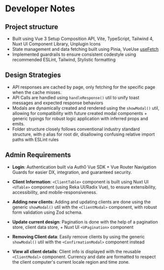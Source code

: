 # Developer Notes

## Project structure
- Built using Vue 3 Setup Composition API, Vite, TypeScript, Tailwind 4, Nuxt UI Component Library, Unplugin Icons
- State management and data fetching built using Pinia, VueUse [useFetch](https://vueuse.org/core/usefetch/#usefetch)
- Implemented guardrails to ensure consistent codestyle using recommended ESLint, Tailwind, Stylistic formatting

## Design Strategies
- API responses are cached by page, only fetching for the specific page when the cache misses. 
- API Calls are handled using `handleResponse()` util to unify toast messages and expected response behaviors
- Modals are dynamically created and rendered using the `showModal()` util, allowing for compatibility with future created modal components + generic typings for robust logic application with inferred props and emits.
- Folder structure closely follows conventional industry standard structure, with `@` alias for root dir, disallowing confusing relative import paths with ESLint rules

## Admin Requirements

- **Login**: Authentication built via Auth0 Vue SDK + Vue Router Navigation Guards for easier DX, integration, and guaranteed security.

- **Client Information**: `<ClientTable>` component is built using Nuxt UI `<UTable>` component (using Reka UI/Radix Vue), to ensure extensibility, accessibility, and mobile-responsiveness.

- **Adding new clients**: Adding and updating clients are done using the generic `showModal()` util with the `<ClientModal>` component, with robust form validation using Zod schema.

- **Update current design**: Pagination is done with the help of a pagination store, client data store, + Nuxt UI `<UPagination>` component

- **Removing Client data**: Easily remove clients by using the generic `showModal()` util with the `<ConfirmationModal>` component instead

- **View all client details**: Client info is displayed with the reusable `<ClientModal>` component. Currency and date are formatted to respect the client computer's current locale region and time zone.
